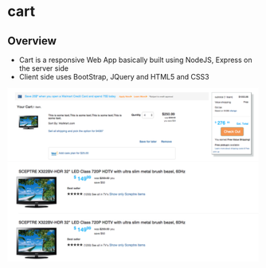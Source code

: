 # cart
## Overview
- Cart is a responsive Web App basically built using NodeJS, Express on the server side
- Client side uses BootStrap, JQuery and HTML5 and CSS3

![ScreenShot](https://github.com/netra/cart/blob/master/public/images/cart-app.png)
![ScreenShot](https://github.com/netra/cart/blob/master/public/images/search-app.png)
